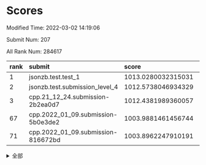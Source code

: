 # Scores

Modified Time: 2022-03-02 14:19:06

Submit Num: 207

All Rank Num: 284617

| rank |               submit               |       score        |       sigma        | pk_num |
| :--- | :--------------------------------- | :----------------- | :----------------- | :----- |
| 1    | jsonzb.test.test_1                 | 1013.0280032315031 | 0.8200258237020273 | 5495   |
| 2    | jsonzb.test.submission_level_4     | 1012.5738046934329 | 0.8223186245652209 | 5503   |
| 3    | cpp.21_12_24.submission-2b2ea0d7   | 1012.4381989360057 | 0.7886805018658873 | 5501   |
| 67   | cpp.2022_01_09.submission-5b0e3de2 | 1003.9881461456744 | 0.7132266491741412 | 5499   |
| 71   | cpp.2022_01_09.submission-816672bd | 1003.8962247910191 | 0.7221841071583847 | 5496   |


<details>
<summary>全部</summary>

| rank |                 submit                 |       score        |       sigma        | pk_num |
| :--- | :------------------------------------- | :----------------- | :----------------- | :----- |
| 1    | jsonzb.test.test_1                     | 1013.0280032315031 | 0.8200258237020273 | 5495   |
| 2    | jsonzb.test.submission_level_4         | 1012.5738046934329 | 0.8223186245652209 | 5503   |
| 3    | cpp.21_12_24.submission-2b2ea0d7       | 1012.4381989360057 | 0.7886805018658873 | 5501   |
| 4    | gobigger.level_3.submission_level_3_10 | 1012.4225791233051 | 0.7753533949977802 | 5500   |
| 5    | gobigger.level_3.submission_level_3_19 | 1011.4164698262772 | 0.7647602500680635 | 5503   |
| 6    | gobigger.level_3.submission_level_3_34 | 1011.2851875641304 | 0.7725547275595521 | 5500   |
| 7    | gobigger.level_3.submission_level_3_35 | 1011.2737227920742 | 0.7487989894271864 | 5503   |
| 8    | gobigger.level_3.submission_level_3_15 | 1011.2074311683659 | 0.7791295368049218 | 5499   |
| 9    | gobigger.level_3.submission_level_3_44 | 1011.1300370944192 | 0.778888034342825  | 5500   |
| 10   | gobigger.level_3.submission_level_3_28 | 1010.9421254348443 | 0.7560521326630973 | 5502   |
| 11   | gobigger.level_3.submission_level_3_38 | 1010.9067824577447 | 0.7857700906745388 | 5503   |
| 12   | gobigger.level_3.submission_level_3_33 | 1010.9052976592293 | 0.7531202390673452 | 5503   |
| 13   | gobigger.level_3.submission_level_3_42 | 1010.8629870983804 | 0.7789542878158049 | 5501   |
| 14   | gobigger.level_3.submission_level_3_13 | 1010.8431024394673 | 0.7731922981804927 | 5501   |
| 15   | gobigger.level_3.submission_level_3_25 | 1010.824293827966  | 0.7780243226960426 | 5499   |
| 16   | gobigger.level_3.submission_level_3_7  | 1010.8119350564225 | 0.7775980563358906 | 5502   |
| 17   | gobigger.level_3.submission_level_3_8  | 1010.7661859009979 | 0.7728393750710212 | 5500   |
| 18   | gobigger.level_3.submission_level_3_45 | 1010.683496064847  | 0.7602072188395348 | 5504   |
| 19   | gobigger.level_3.submission_level_3_40 | 1010.6798142775428 | 0.7751044720039044 | 5502   |
| 20   | gobigger.level_3.submission_level_3_24 | 1010.5959586765105 | 0.7573667781681028 | 5504   |
| 21   | gobigger.level_3.submission_level_3_31 | 1010.5009675627241 | 0.7546017474066236 | 5497   |
| 22   | gobigger.level_3.submission_level_3_12 | 1010.465523334114  | 0.7757832751383914 | 5502   |
| 23   | gobigger.level_3.submission_level_3_20 | 1010.4317998937004 | 0.7608308057399835 | 5497   |
| 24   | gobigger.level_3.submission_level_3_1  | 1010.3896293139845 | 0.7445967493260549 | 5500   |
| 25   | gobigger.level_3.submission_level_3_16 | 1010.3326520041547 | 0.7494919881936712 | 5501   |
| 26   | gobigger.level_3.submission_level_3_2  | 1010.3067210741108 | 0.7441041133859723 | 5500   |
| 27   | gobigger.level_3.submission_level_3_9  | 1010.2962812158688 | 0.7563092230055134 | 5498   |
| 28   | gobigger.level_3.submission_level_3_48 | 1010.2298761382698 | 0.7591997654449107 | 5500   |
| 29   | gobigger.level_3.submission_level_3_5  | 1010.2201870074462 | 0.783449433585624  | 5503   |
| 30   | gobigger.level_3.submission_level_3_29 | 1010.132470757711  | 0.7772996459878764 | 5495   |
| 31   | gobigger.level_3.submission_level_3_27 | 1010.0607476278067 | 0.7711412450144567 | 5496   |
| 32   | gobigger.level_3.submission_level_3_32 | 1010.0392614771303 | 0.7542032125190352 | 5503   |
| 33   | gobigger.level_3.submission_level_3_36 | 1010.0006995032855 | 0.7536660070737995 | 5505   |
| 34   | gobigger.level_3.submission_level_3_11 | 1009.9593997151247 | 0.752808092699759  | 5500   |
| 35   | gobigger.level_3.submission_level_3_39 | 1009.9261106380136 | 0.774270237943555  | 5502   |
| 36   | gobigger.level_3.submission_level_3_26 | 1009.8715327227083 | 0.7617910746854656 | 5502   |
| 37   | gobigger.level_3.submission_level_3_49 | 1009.797166496492  | 0.7440891660803227 | 5503   |
| 38   | gobigger.level_3.submission_level_3_47 | 1009.725640604121  | 0.7602719088043374 | 5498   |
| 39   | gobigger.level_3.submission_level_3_23 | 1009.6907403332712 | 0.7667699896356301 | 5496   |
| 40   | gobigger.level_3.submission_level_3_14 | 1009.575510151586  | 0.7460755240104168 | 5501   |
| 41   | gobigger.level_3.submission_level_3_30 | 1009.317523242071  | 0.7502052736701998 | 5500   |
| 42   | gobigger.level_3.submission_level_3_0  | 1009.1533471689196 | 0.7352742908995018 | 5489   |
| 43   | gobigger.level_3.submission_level_3_43 | 1008.9234756387618 | 0.7419850255950217 | 5504   |
| 44   | gobigger.level_3.submission_level_3_41 | 1008.900338829475  | 0.7478392997145322 | 5501   |
| 45   | gobigger.level_3.submission_level_3_4  | 1008.8835324934959 | 0.7582516352117423 | 5498   |
| 46   | gobigger.level_3.submission_level_3_3  | 1008.7090350098669 | 0.7392111451386585 | 5503   |
| 47   | gobigger.level_3.submission_level_3_37 | 1008.6795241066626 | 0.7390649381367398 | 5498   |
| 48   | gobigger.level_3.submission_level_3_22 | 1008.6663617444623 | 0.744790512648622  | 5501   |
| 49   | gobigger.level_3.submission_level_3_46 | 1008.6659943401007 | 0.7461065890990048 | 5504   |
| 50   | gobigger.level_3.submission_level_3_18 | 1008.6400884698267 | 0.7542278260767025 | 5495   |
| 51   | gobigger.level_3.submission_level_3_21 | 1008.4491544465922 | 0.7672942133414448 | 5501   |
| 52   | gobigger.level_3.submission_level_3_17 | 1008.3675762397833 | 0.7464024694272061 | 5503   |
| 53   | gobigger.level_3.submission_level_3_6  | 1008.0230830100994 | 0.7312844405134407 | 5499   |
| 54   | gobigger.level_1.submission_level_1_49 | 1005.0725826616577 | 0.7187622202961479 | 5498   |
| 55   | gobigger.level_1.submission_level_1_31 | 1004.9508164032806 | 0.7123188801059955 | 5497   |
| 56   | gobigger.level_1.submission_level_1_22 | 1004.8574916753194 | 0.733030440476071  | 5496   |
| 57   | gobigger.level_1.submission_level_1_39 | 1004.8066171718236 | 0.7148899028720634 | 5499   |
| 58   | gobigger.level_1.submission_level_1_43 | 1004.5811246637422 | 0.7221707672075786 | 5496   |
| 59   | gobigger.level_1.submission_level_1_33 | 1004.4983059814833 | 0.7038917341111913 | 5503   |
| 60   | gobigger.level_1.submission_level_1_11 | 1004.2460094287346 | 0.7292173718579673 | 5500   |
| 61   | gobigger.level_1.submission_level_1_23 | 1004.2341245051579 | 0.7242510578494407 | 5498   |
| 62   | gobigger.level_1.submission_level_1_48 | 1004.2035448510132 | 0.7124311936274457 | 5501   |
| 63   | gobigger.level_1.submission_level_1_5  | 1004.1744379330761 | 0.7183871680994278 | 5499   |
| 64   | gobigger.level_1.submission_level_1_18 | 1004.0869894467953 | 0.7357626555342642 | 5494   |
| 65   | gobigger.level_1.submission_level_1_38 | 1004.0685016976084 | 0.7315696814859968 | 5498   |
| 66   | gobigger.level_1.submission_level_1_19 | 1004.0107201394411 | 0.7323264097545724 | 5496   |
| 67   | cpp.2022_01_09.submission-5b0e3de2     | 1003.9881461456744 | 0.7132266491741412 | 5499   |
| 68   | gobigger.level_1.submission_level_1_17 | 1003.9604764622226 | 0.7378638785957067 | 5503   |
| 69   | gobigger.level_1.submission_level_1_12 | 1003.9200899350903 | 0.7175571812950432 | 5498   |
| 70   | gobigger.level_1.submission_level_1_27 | 1003.9023116954971 | 0.7271088796633789 | 5500   |
| 71   | cpp.2022_01_09.submission-816672bd     | 1003.8962247910191 | 0.7221841071583847 | 5496   |
| 72   | gobigger.level_1.submission_level_1_26 | 1003.875591797346  | 0.7295979398987439 | 5499   |
| 73   | gobigger.level_1.submission_level_1_14 | 1003.8354595407739 | 0.717058050425787  | 5499   |
| 74   | gobigger.level_1.submission_level_1_13 | 1003.7761870729022 | 0.7172212598583704 | 5501   |
| 75   | gobigger.level_1.submission_level_1_28 | 1003.7382703997517 | 0.7210325465477514 | 5497   |
| 76   | gobigger.level_1.submission_level_1_16 | 1003.5959438353229 | 0.7328019421634075 | 5500   |
| 77   | gobigger.level_1.submission_level_1_24 | 1003.5044601090929 | 0.7203019055235294 | 5504   |
| 78   | gobigger.level_1.submission_level_1_46 | 1003.4955952770893 | 0.7198317626029894 | 5501   |
| 79   | gobigger.level_1.submission_level_1_47 | 1003.4854597175561 | 0.7127914578469456 | 5497   |
| 80   | gobigger.level_1.submission_level_1_35 | 1003.4295166169037 | 0.7100008547530835 | 5496   |
| 81   | gobigger.level_1.submission_level_1_2  | 1003.4205596610713 | 0.7258569609974163 | 5497   |
| 82   | gobigger.level_1.submission_level_1_37 | 1003.405296133586  | 0.7210019042304708 | 5502   |
| 83   | gobigger.level_1.submission_level_1_44 | 1003.3595557208909 | 0.7273223955884152 | 5496   |
| 84   | gobigger.level_1.submission_level_1_6  | 1003.2916548375083 | 0.7150453258804453 | 5497   |
| 85   | gobigger.level_1.submission_level_1_30 | 1003.2513184440701 | 0.723365176688499  | 5498   |
| 86   | gobigger.level_1.submission_level_1_7  | 1003.2442729883093 | 0.722074058654842  | 5503   |
| 87   | gobigger.level_1.submission_level_1_4  | 1003.2335356955393 | 0.7064102577186935 | 5494   |
| 88   | gobigger.level_1.submission_level_1_9  | 1003.1210073563227 | 0.7147048632984936 | 5496   |
| 89   | gobigger.level_1.submission_level_1_20 | 1002.990013941488  | 0.7102192839847631 | 5503   |
| 90   | gobigger.level_1.submission_level_1_10 | 1002.9759800787036 | 0.718968920414327  | 5498   |
| 91   | gobigger.level_1.submission_level_1_0  | 1002.9163130293795 | 0.722576111482911  | 5500   |
| 92   | gobigger.level_1.submission_level_1_32 | 1002.8888339667527 | 0.7107268446277851 | 5499   |
| 93   | gobigger.level_1.submission_level_1_25 | 1002.8693217699282 | 0.7077834755954094 | 5505   |
| 94   | gobigger.level_1.submission_level_1_36 | 1002.8259584949759 | 0.7127339109979807 | 5500   |
| 95   | gobigger.level_1.submission_level_1_1  | 1002.7703697879626 | 0.7195671071919638 | 5504   |
| 96   | gobigger.level_1.submission_level_1_40 | 1002.7341556257288 | 0.7119174080569179 | 5503   |
| 97   | gobigger.level_1.submission_level_1_41 | 1002.6979638531485 | 0.7125090539996377 | 5499   |
| 98   | gobigger.level_1.submission_level_1_15 | 1002.6132866215358 | 0.7103265865455393 | 5500   |
| 99   | gobigger.level_1.submission_level_1_8  | 1002.5810845914451 | 0.7120722729145994 | 5499   |
| 100  | gobigger.level_1.submission_level_1_21 | 1002.5304980829475 | 0.7178739442442419 | 5500   |
| 101  | gobigger.level_1.submission_level_1_29 | 1002.3023659109216 | 0.7145670316644129 | 5498   |
| 102  | gobigger.level_1.submission_level_1_3  | 1002.081192352938  | 0.7227393603311223 | 5502   |
| 103  | gobigger.level_1.submission_level_1_42 | 1001.8273512347289 | 0.7121727714579967 | 5500   |
| 104  | gobigger.level_1.submission_level_1_34 | 1001.7221533702796 | 0.7103972092252322 | 5495   |
| 105  | gobigger.level_1.submission_level_1_45 | 1001.6985117585141 | 0.7186031923899103 | 5499   |
| 106  | gobigger.random.submission_random_13   | 998.1052898504859  | 0.7050722120440919 | 5499   |
| 107  | gobigger.random.submission_random_39   | 997.9717381651902  | 0.7042167454945888 | 5500   |
| 108  | gobigger.random.submission_random_45   | 997.0463024176333  | 0.7058791127288673 | 5501   |
| 109  | gobigger.random.submission_random_19   | 997.033637130695   | 0.713383691580512  | 5496   |
| 110  | gobigger.random.submission_random_0    | 996.791179415816   | 0.7153541932441895 | 5500   |
| 111  | gobigger.random.submission_random_29   | 996.7349228718123  | 0.7130128466812901 | 5496   |
| 112  | gobigger.random.submission_random_22   | 996.6821017680378  | 0.7103387597144433 | 5495   |
| 113  | gobigger.random.submission_random_5    | 996.6733751211664  | 0.7119483834726635 | 5496   |
| 114  | gobigger.random.submission_random_15   | 996.6208011164007  | 0.7175954152041235 | 5498   |
| 115  | gobigger.random.submission_random_18   | 996.6205421576277  | 0.7079291272368756 | 5503   |
| 116  | gobigger.random.submission_random_43   | 996.6009207489224  | 0.6982160830976295 | 5498   |
| 117  | gobigger.random.submission_random_40   | 996.5476489447536  | 0.7185405801393402 | 5502   |
| 118  | gobigger.random.submission_random_9    | 996.5000904504459  | 0.713008685097556  | 5500   |
| 119  | gobigger.random.submission_random_44   | 996.4139410275544  | 0.7207353528152256 | 5503   |
| 120  | gobigger.random.submission_random_30   | 996.4117052177502  | 0.7151388119736002 | 5501   |
| 121  | gobigger.random.submission_random_10   | 996.3459085860343  | 0.7300431504261143 | 5498   |
| 122  | gobigger.random.submission_random_37   | 996.339617234947   | 0.7154658855662173 | 5501   |
| 123  | gobigger.random.submission_random_34   | 996.2188018197319  | 0.7076262348479359 | 5501   |
| 124  | gobigger.random.submission_random_11   | 996.1680366040492  | 0.7063668838917012 | 5501   |
| 125  | gobigger.random.submission_random_4    | 996.047499865905   | 0.7098921314525344 | 5502   |
| 126  | gobigger.random.submission_random_7    | 996.0351263996534  | 0.7143564288885303 | 5495   |
| 127  | gobigger.random.submission_random_17   | 996.0171078909922  | 0.7088397832673303 | 5498   |
| 128  | gobigger.random.submission_random_48   | 995.9698065558836  | 0.7135126724068467 | 5504   |
| 129  | gobigger.random.submission_random_46   | 995.8742059855119  | 0.707796270140546  | 5502   |
| 130  | gobigger.random.submission_random_33   | 995.8176445784417  | 0.7150128480840285 | 5501   |
| 131  | gobigger.random.submission_random_36   | 995.8021610571253  | 0.706836935800564  | 5496   |
| 132  | gobigger.random.submission_random_3    | 995.7769992045594  | 0.7053296750043014 | 5503   |
| 133  | gobigger.random.submission_random_25   | 995.7569766934821  | 0.7078582685893966 | 5499   |
| 134  | gobigger.random.submission_random_41   | 995.7200344474536  | 0.6997871316452177 | 5496   |
| 135  | gobigger.random.submission_random_2    | 995.6559965935105  | 0.7013910121690778 | 5501   |
| 136  | gobigger.random.submission_random_16   | 995.6509044929705  | 0.7121225323216213 | 5503   |
| 137  | gobigger.random.submission_random_31   | 995.6166087878395  | 0.7056131711641636 | 5499   |
| 138  | gobigger.random.submission_random_20   | 995.6152166123778  | 0.7101252450319039 | 5503   |
| 139  | gobigger.random.submission_random_26   | 995.6039588981818  | 0.7056106327931676 | 5500   |
| 140  | gobigger.random.submission_random_12   | 995.5842452035015  | 0.7091898374883409 | 5502   |
| 141  | gobigger.random.submission_random_14   | 995.5807657592569  | 0.6955000134988448 | 5500   |
| 142  | gobigger.random.submission_random_24   | 995.5547247181556  | 0.7155637882038847 | 5498   |
| 143  | gobigger.random.submission_random_8    | 995.5234838916699  | 0.7216962678749114 | 5501   |
| 144  | gobigger.random.submission_random_28   | 995.4065525581675  | 0.7116321555498565 | 5494   |
| 145  | gobigger.random.submission_random_42   | 995.1825494358619  | 0.7207920197545612 | 5505   |
| 146  | gobigger.random.submission_random_49   | 995.0928098167923  | 0.7144435780132685 | 5500   |
| 147  | gobigger.random.submission_random_6    | 995.0853843215442  | 0.7083636635322428 | 5500   |
| 148  | gobigger.random.submission_random_32   | 995.0711319634523  | 0.7182773074386852 | 5504   |
| 149  | gobigger.random.submission_random_47   | 995.0643071009908  | 0.7172764013995168 | 5497   |
| 150  | gobigger.random.submission_random_27   | 994.9267869556721  | 0.7103203108510653 | 5505   |
| 151  | gobigger.random.submission_random_38   | 994.87005086568    | 0.7187266729240567 | 5497   |
| 152  | gobigger.random.submission_random_1    | 994.7603875455318  | 0.7174199404266762 | 5502   |
| 153  | gobigger.random.submission_random_35   | 994.646702332649   | 0.7328598431373082 | 5502   |
| 154  | gobigger.random.submission_random_23   | 994.4589036639935  | 0.7170221661096917 | 5500   |
| 155  | gobigger.random.submission_random_21   | 994.3954075913172  | 0.7158152752259178 | 5496   |
| 156  | gobigger.level_2.submission_level_2_24 | 993.9613869893333  | 0.7357287229301629 | 5497   |
| 157  | gobigger.level_2.submission_level_2_21 | 993.5108794340033  | 0.7358686376310805 | 5500   |
| 158  | gobigger.level_2.submission_level_2_41 | 993.3168615340882  | 0.7471694527024726 | 5500   |
| 159  | gobigger.level_2.submission_level_2_6  | 993.2157383058719  | 0.7468394389409311 | 5496   |
| 160  | gobigger.level_2.submission_level_2_19 | 993.0033604196894  | 0.7358925337242376 | 5497   |
| 161  | gobigger.level_2.submission_level_2_11 | 992.939840629796   | 0.7338589431866636 | 5500   |
| 162  | gobigger.level_2.submission_level_2_18 | 992.8530253221089  | 0.7295836676866075 | 5501   |
| 163  | gobigger.level_2.submission_level_2_27 | 992.7719922539443  | 0.734916537517354  | 5502   |
| 164  | gobigger.level_2.submission_level_2_3  | 992.6691482021101  | 0.7388473502031332 | 5499   |
| 165  | gobigger.level_2.submission_level_2_12 | 992.5019284889582  | 0.7501856997357002 | 5497   |
| 166  | gobigger.level_2.submission_level_2_2  | 992.4840603663405  | 0.7244903654164676 | 5501   |
| 167  | gobigger.level_2.submission_level_2_17 | 992.463992088097   | 0.7503525038476881 | 5502   |
| 168  | gobigger.level_2.submission_level_2_0  | 992.4515485007486  | 0.7541772494623501 | 5503   |
| 169  | gobigger.level_2.submission_level_2_23 | 992.4130792438482  | 0.7478919426232423 | 5504   |
| 170  | gobigger.level_2.submission_level_2_37 | 992.3990392587347  | 0.7432356653000719 | 5497   |
| 171  | gobigger.level_2.submission_level_2_29 | 992.3441257762473  | 0.7378436370083298 | 5502   |
| 172  | gobigger.level_2.submission_level_2_30 | 992.3369550834493  | 0.7321141728017203 | 5498   |
| 173  | gobigger.level_2.submission_level_2_20 | 992.336754600156   | 0.7393923208708094 | 5501   |
| 174  | gobigger.level_2.submission_level_2_10 | 992.3325166810681  | 0.7352606740248832 | 5502   |
| 175  | gobigger.level_2.submission_level_2_48 | 992.2631897358807  | 0.7351858018264634 | 5495   |
| 176  | gobigger.level_2.submission_level_2_35 | 992.2268068051856  | 0.7441613392714178 | 5500   |
| 177  | gobigger.level_2.submission_level_2_15 | 992.1800069518655  | 0.7336817260552959 | 5500   |
| 178  | gobigger.level_2.submission_level_2_34 | 992.1595326515858  | 0.748357504399744  | 5505   |
| 179  | gobigger.level_2.submission_level_2_22 | 992.1542516973315  | 0.7411996535690605 | 5500   |
| 180  | gobigger.level_2.submission_level_2_47 | 992.1485513645756  | 0.7263929159395627 | 5501   |
| 181  | gobigger.level_2.submission_level_2_4  | 992.1473810446126  | 0.7526329505320223 | 5503   |
| 182  | gobigger.level_2.submission_level_2_8  | 991.9754467734624  | 0.7319798982733217 | 5502   |
| 183  | gobigger.level_2.submission_level_2_25 | 991.9476973332775  | 0.7754532731954601 | 5499   |
| 184  | gobigger.level_2.submission_level_2_38 | 991.8771024855185  | 0.750927691434917  | 5502   |
| 185  | gobigger.level_2.submission_level_2_7  | 991.8246159526142  | 0.7609886302980311 | 5500   |
| 186  | gobigger.level_2.submission_level_2_9  | 991.822460329547   | 0.7605790992627042 | 5500   |
| 187  | gobigger.level_2.submission_level_2_49 | 991.8007848856261  | 0.751209540109835  | 5497   |
| 188  | gobigger.level_2.submission_level_2_1  | 991.6986012839312  | 0.7565065612369585 | 5499   |
| 189  | gobigger.level_2.submission_level_2_40 | 991.592980687312   | 0.7450561886356624 | 5499   |
| 190  | gobigger.level_2.submission_level_2_42 | 991.5412948820626  | 0.7448638003877237 | 5501   |
| 191  | gobigger.level_2.submission_level_2_32 | 991.5242013811269  | 0.7675390534036882 | 5497   |
| 192  | gobigger.level_2.submission_level_2_36 | 991.4029910255929  | 0.7691292171076057 | 5498   |
| 193  | gobigger.level_2.submission_level_2_28 | 991.3890589002386  | 0.743528182694829  | 5498   |
| 194  | gobigger.level_2.submission_level_2_5  | 991.3770959809581  | 0.7552716853556015 | 5501   |
| 195  | gobigger.level_2.submission_level_2_33 | 991.2874086618818  | 0.7500246810653688 | 5500   |
| 196  | gobigger.level_2.submission_level_2_14 | 991.0578623045596  | 0.7507357292173448 | 5496   |
| 197  | gobigger.level_2.submission_level_2_39 | 990.9601222668432  | 0.7519451628402021 | 5503   |
| 198  | gobigger.level_2.submission_level_2_44 | 990.9367092191653  | 0.7754444428681728 | 5502   |
| 199  | gobigger.level_2.submission_level_2_31 | 990.8021224001052  | 0.7569937472125049 | 5500   |
| 200  | gobigger.level_2.submission_level_2_43 | 990.6790962497419  | 0.7594662974342999 | 5501   |
| 201  | gobigger.level_2.submission_level_2_13 | 990.6539855902962  | 0.7434966379176097 | 5501   |
| 202  | gobigger.level_2.submission_level_2_26 | 990.3865385310139  | 0.7622152498776952 | 5502   |
| 203  | gobigger.level_2.submission_level_2_45 | 990.314066081702   | 0.7603731192428496 | 5498   |
| 204  | gobigger.level_2.submission_level_2_16 | 990.2351135591032  | 0.7419919146148916 | 5501   |
| 205  | gobigger.level_2.submission_level_2_46 | 989.9417641104365  | 0.7769973762446045 | 5499   |
| 206  | gobigger.none.submission_none_0        | 977.1228870189318  | 1.3244011446517958 | 5503   |
| 207  | gobigger.none.submission_none_1        | 975.481817066516   | 1.538831614476901  | 5503   |

</details>